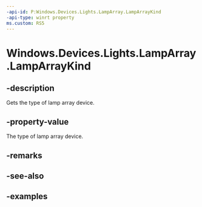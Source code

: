 ```yaml
---
-api-id: P:Windows.Devices.Lights.LampArray.LampArrayKind
-api-type: winrt property
ms.custom: RS5
---
```


<!-- Property syntax.
public LampArrayKind LampArrayKind { get; }
-->

# Windows.Devices.Lights.LampArray.LampArrayKind

## -description

Gets the type of lamp array device.

## -property-value

The type of lamp array device.

## -remarks

## -see-also

## -examples
